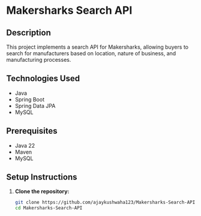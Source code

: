 # Makersharks Search API

## Description
This project implements a search API for Makersharks, allowing buyers to search for manufacturers based on location, nature of business, and manufacturing processes.

## Technologies Used
- Java
- Spring Boot
- Spring Data JPA
- MySQL

## Prerequisites
- Java 22
- Maven
- MySQL

## Setup Instructions

1. **Clone the repository:**
   ```bash
   git clone https://github.com/ajaykushwaha123/Makersharks-Search-API.git
   cd Makersharks-Search-API
